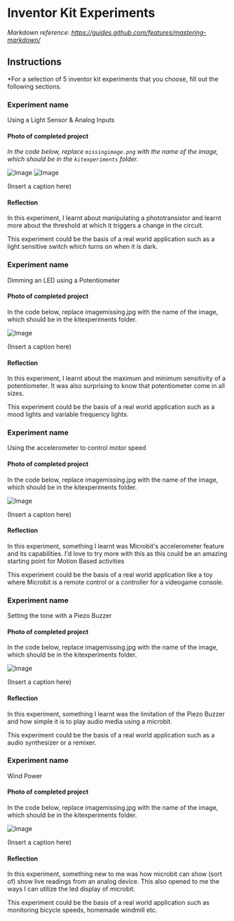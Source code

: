 # Inventor Kit Experiments

*Markdown reference: https://guides.github.com/features/mastering-markdown/*

## Instructions ##

*For a selection of 5 inventor kit experiments that you choose, fill out the following sections.

### Experiment name ###

Using a Light Sensor & Analog Inputs

#### Photo of completed project ####
*In the code below, replace `missingimage.png` with the name of the image, which should be in the `kitexperiments` folder.*

![Image](photoresistor1.png)
![Image](photoresistor2.png)

(Insert a caption here)

#### Reflection ####

In this experiment, I learnt about manipulating a phototransistor and learnt more about the threshold at which it triggers a change in the circuit.

This experiment could be the basis of a real world application such as a light sensitive switch which turns on when it is dark.

### Experiment name ###

Dimming an LED using a Potentiometer

#### Photo of completed project ####
In the code below, replace imagemissing.jpg with the name of the image, which should be in the kitexperiments folder.

![Image](missingimage.png)

(Insert a caption here)

#### Reflection ####

In this experiment, I learnt about the maximum and minimum sensitivity of a potentiometer. It was also surprising to know that potentiometer come in all sizes. 

This experiment could be the basis of a real world application such as a mood lights and variable frequency lights.

### Experiment name ###

Using the accelerometer to control motor speed

#### Photo of completed project ####
In the code below, replace imagemissing.jpg with the name of the image, which should be in the kitexperiments folder.

![Image](missingimage.png)

(Insert a caption here)

#### Reflection ####

In this experiment, something I learnt was Microbit's accelerometer feature and its capabilities. I'd love to try more with this as this could be an amazing starting point for Motion Based activities

This experiment could be the basis of a real world application like a toy where Microbit is a remote control or a controller for a videogame console. 

### Experiment name ###

Setting the tone with a Piezo Buzzer

#### Photo of completed project ####
In the code below, replace imagemissing.jpg with the name of the image, which should be in the kitexperiments folder.

![Image](missingimage.png)

(Insert a caption here)

#### Reflection ####

In this experiment, something I learnt was the limitation of the Piezo Buzzer and how simple it is to play audio media using a microbit.

This experiment could be the basis of a real world application such as a audio synthesizer or a remixer.

### Experiment name ###

Wind Power

#### Photo of completed project ####
In the code below, replace imagemissing.jpg with the name of the image, which should be in the kitexperiments folder.

![Image](missingimage.png)

(Insert a caption here)

#### Reflection ####

In this experiment, something new to me was how microbit can show (sort of) show live readings from an analog device. This also opened to me the ways I can utilize the led display of microbit.

This experiment could be the basis of a real world application such as monitoring bicycle speeds, homemade windmill etc.

